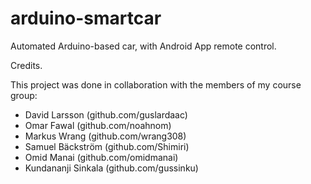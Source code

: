 # arduino-smartcar
Automated Arduino-based car, with Android App remote control.

Credits.

This project was done in collaboration with the members of my course group:
- David Larsson (github.com/guslardaac)
- Omar Fawal (github.com/noahnom)
- Markus Wrang (github.com/wrang308)
- Samuel Bäckström (github.com/Shimiri)
- Omid Manai (github.com/omidmanai)
- Kundananji Sinkala (github.com/gussinku)
